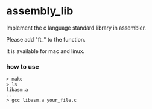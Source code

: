 # assembly_lib

Implement the c language standard library in assembler.

Please add "ft_" to the function.

It is available for mac and linux.

### how to use

```shell
> make
> ls
libasm.a
...
> gcc libasm.a your_file.c
```
